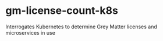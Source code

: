 # gm-license-count-k8s
Interrogates Kubernetes to determine Grey Matter licenses and microservices in use
